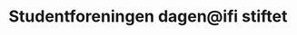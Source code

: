 ---
title: Studentforeningen dagen@ifi stiftet
tags: dagen@ifi
year: 2003
sources:
  - http://www.mn.uio.no/ifi/livet-rundt-studiene/organisasjoner/dagen.html dagen@ifi - Institutt for informatikk
  - https://w2.brreg.no/enhet/sok/detalj.jsp?orgnr=987042583 IFI-DAGEN - Enhetsregisteret
view: none
---